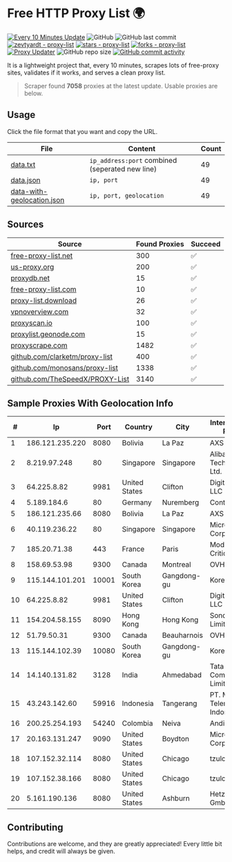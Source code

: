 
# Free HTTP Proxy List 🌍

[![Every 10 Minutes Update](https://github.com/mertguvencli/http-proxy-list/actions/workflows/main.yml/badge.svg?branch=main)](https://github.com/mertguvencli/http-proxy-list/actions/workflows/main.yml)
![GitHub](https://img.shields.io/github/license/mertguvencli/http-proxy-list)
![GitHub last commit](https://img.shields.io/github/last-commit/mertguvencli/http-proxy-list)
[![zevtyardt - proxy-list](https://img.shields.io/static/v1?label=zevtyardt&message=proxy-list&color=blue&logo=github)](https://github.com/zevtyardt/proxy-list "Go to GitHub repo")
[![stars - proxy-list](https://img.shields.io/github/stars/zevtyardt/proxy-list?style=social)](https://github.com/zevtyardt/proxy-list)
[![forks - proxy-list](https://img.shields.io/github/forks/zevtyardt/proxy-list?style=social)](https://github.com/zevtyardt/proxy-list)
[![Proxy Updater](https://github.com/zevtyardt/proxy-list/workflows/Proxy%20Updater/badge.svg)](https://github.com/zevtyardt/proxy-list/actions?query=workflow:"Proxy+Updater")
![GitHub repo size](https://img.shields.io/github/repo-size/zevtyardt/proxy-list)
[![GitHub commit activity](https://img.shields.io/github/commit-activity/m/zevtyardt/proxy-list?logo=commits)](https://github.com/zevtyardt/proxy-list/commits/main)

It is a lightweight project that, every 10 minutes, scrapes lots of free-proxy sites, validates if it works, and serves a clean proxy list.

> Scraper found **7058** proxies at the latest update. Usable proxies are below.

## Usage

Click the file format that you want and copy the URL.

|File|Content|Count|
|----|-------|-----|
|[data.txt](https://raw.githubusercontent.com/mertguvencli/http-proxy-list/main/proxy-list/data.txt)|`ip_address:port` combined (seperated new line)|49|
|[data.json](https://raw.githubusercontent.com/mertguvencli/http-proxy-list/main/proxy-list/data.json)|`ip, port`|49|
|[data-with-geolocation.json](https://raw.githubusercontent.com/mertguvencli/http-proxy-list/main/proxy-list/data-with-geolocation.json)|`ip, port, geolocation`|49|

## Sources

|Source|Found Proxies|Succeed|
|------|-------------|-------|
|[free-proxy-list.net](https://free-proxy-list.net)|300|✅|
|[us-proxy.org](https://www.us-proxy.org)|200|✅|
|[proxydb.net](http://proxydb.net)|15|✅|
|[free-proxy-list.com](https://free-proxy-list.com/?page=&port=&type%5B%5D=http&type%5B%5D=https&up_time=0&search=Search)|10|✅|
|[proxy-list.download](https://www.proxy-list.download/HTTP)|26|✅|
|[vpnoverview.com](https://vpnoverview.com/privacy/anonymous-browsing/free-proxy-servers)|32|✅|
|[proxyscan.io](https://www.proxyscan.io)|100|✅|
|[proxylist.geonode.com](https://proxylist.geonode.com/api/proxy-list?limit=300&page=1&sort_by=lastChecked&sort_type=desc&protocols=http,https)|15|✅|
|[proxyscrape.com](https://api.proxyscrape.com/v2/?request=displayproxies&protocol=http&timeout=10000&country=all&ssl=all&anonymity=all)|1482|✅|
|[github.com/clarketm/proxy-list](https://raw.githubusercontent.com/clarketm/proxy-list/master/proxy-list-raw.txt)|400|✅|
|[github.com/monosans/proxy-list](https://raw.githubusercontent.com/monosans/proxy-list/main/proxies/http.txt)|1338|✅|
|[github.com/TheSpeedX/PROXY-List](https://raw.githubusercontent.com/TheSpeedX/PROXY-List/master/http.txt)|3140|✅|


## Sample Proxies With Geolocation Info

|#|Ip|Port|Country|City|Internet Service Provider|
|-|--|----|-------|----|-------------------------|
|1|186.121.235.220|8080|Bolivia|La Paz|AXS Bolivia S. A.|
|2|8.219.97.248|80|Singapore|Singapore|Alibaba (US) Technology Co., Ltd.|
|3|64.225.8.82|9981|United States|Clifton|DigitalOcean, LLC|
|4|5.189.184.6|80|Germany|Nuremberg|Contabo GmbH|
|5|186.121.235.66|8080|Bolivia|La Paz|AXS Bolivia S. A.|
|6|40.119.236.22|80|Singapore|Singapore|Microsoft Corporation|
|7|185.20.71.38|443|France|Paris|Mod Mission Critical LLC|
|8|158.69.53.98|9300|Canada|Montreal|OVH SAS|
|9|115.144.101.201|10001|South Korea|Gangdong-gu|Korea Telecom|
|10|64.225.8.82|9981|United States|Clifton|DigitalOcean, LLC|
|11|154.204.58.155|8090|Hong Kong|Hong Kong|Sondercloud Limited|
|12|51.79.50.31|9300|Canada|Beauharnois|OVH SAS|
|13|115.144.102.39|10080|South Korea|Gangdong-gu|Korea Telecom|
|14|14.140.131.82|3128|India|Ahmedabad|Tata Communications Limited|
|15|43.243.142.60|59916|Indonesia|Tangerang|PT. Mora Telematika Indonesia|
|16|200.25.254.193|54240|Colombia|Neiva|Andinet ON Line|
|17|20.163.131.247|9090|United States|Boydton|Microsoft Corporation|
|18|107.152.32.114|8080|United States|Chicago|tzulo, inc.|
|19|107.152.38.166|8080|United States|Chicago|tzulo, inc.|
|20|5.161.190.136|8080|United States|Ashburn|Hetzner Online GmbH|



## Contributing

Contributions are welcome, and they are greatly appreciated! Every
little bit helps, and credit will always be given.


